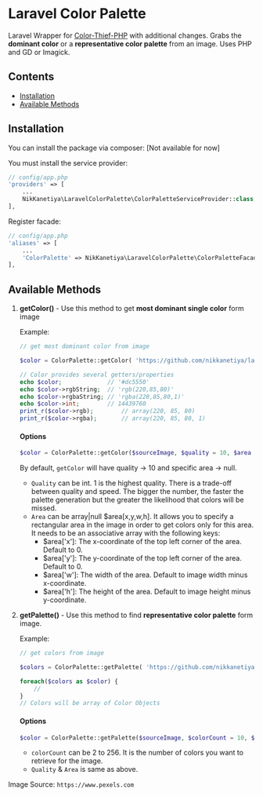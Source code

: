# Laravel Color Palette
Laravel Wrapper for [Color-Thief-PHP](https://github.com/ksubileau/color-thief-php) with additional changes. Grabs the **dominant color** or a **representative color palette** from an image. Uses PHP and GD or Imagick.

## Contents

- [Installation](#installation)
- [Available Methods](#available-methods)
	
## Installation

You can install the package via composer:
[Not available for now]

You must install the service provider:

```php
// config/app.php
'providers' => [
    ...
    NikKanetiya\LaravelColorPalette\ColorPaletteServiceProvider::class,
],
```

Register facade:

```php
// config/app.php
'aliases' => [
    ...
    'ColorPalette' => NikKanetiya\LaravelColorPalette\ColorPaletteFacade::class,
],
```

## Available Methods

1. **getColor()** - Use this method to get **most dominant single color** form image

    Example:

    ``` php
    // get most dominant color from image

    $color = ColorPalette::getColor( 'https://github.com/nikkanetiya/laravel-color-palette/blob/master/tests/images/strawberry.jpeg' );

    // Color provides several getters/properties
    echo $color;             // '#dc5550'
    echo $color->rgbString;  // 'rgb(220,85,80)'
    echo $color->rgbaString; // 'rgba(220,85,80,1)'
    echo $color->int;        // 14439760
    print_r($color->rgb);        // array(220, 85, 80) 
    print_r($color->rgba);       // array(220, 85, 80, 1)
    ```

    #### Options
    ```PHP
    $color = ColorPalette::getColor($sourceImage, $quality = 10, $area = null );
    ```

    By default, `getColor` will have quality -> 10 and specific area -> null.
     - `Quality` can be int. 1 is the highest quality. There is a trade-off between quality and speed. The bigger the number, the faster the palette generation but the greater the likelihood that colors will be missed.
     - `Area` can be array|null $area[x,y,w,h]. It allows you to specify a rectangular area in the image in order to get colors only for this area. It needs to be an associative array with the following keys:
        * $area['x']: The x-coordinate of the top left corner of the area. Default to 0.
        * $area['y']: The y-coordinate of the top left corner of the area. Default to 0.
        * $area['w']: The width of the area. Default to image width minus x-coordinate.
        * $area['h']: The height of the area. Default to image height minus y-coordinate.

2. **getPalette()** - Use this method to find **representative color palette** form image.

    Example:
    
    ``` php
    // get colors from image
    
    $colors = ColorPalette::getPalette( 'https://github.com/nikkanetiya/laravel-color-palette/blob/master/tests/images/strawberry.jpeg' );
    
    foreach($colors as $color) {
        //
    }
    // Colors will be array of Color Objects
    ```
    #### Options
    ```PHP
    $color = ColorPalette::getPalette($sourceImage, $colorCount = 10, $quality = 10, $area = null)
    ```
    
     - `colorCount` can be 2 to 256. It is the number of colors you want to retrieve for the image.
     - `Quality` & `Area` is same as above.

Image Source: `https://www.pexels.com`

